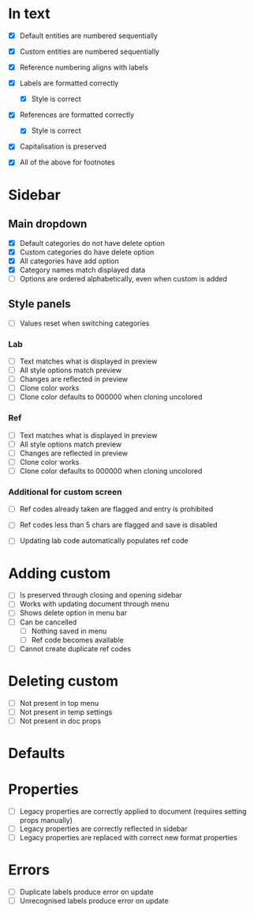 # In text

* [x] Default entities are numbered sequentially
* [x] Custom entities are numbered sequentially
* [x] Reference numbering aligns with labels
* [x] Labels are formatted correctly
  * [x] Style is correct
* [x] References are formatted correctly
  * [x] Style is correct
* [x] Capitalisation is preserved
* [x] All of the above for footnotes


# Sidebar

## Main dropdown

* [x] Default categories do not have delete option
* [x] Custom categories do have delete option
* [x] All categories have add option
* [x] Category names match displayed data
* [ ] Options are ordered alphabetically, even when custom is added

## Style panels

* [ ] Values reset when switching categories

### Lab

* [ ] Text matches what is displayed in preview
* [ ] All style options match preview
* [ ] Changes are reflected in preview
* [ ] Clone color works
* [ ] Clone color defaults to 000000 when cloning uncolored

### Ref

* [ ] Text matches what is displayed in preview
* [ ] All style options match preview
* [ ] Changes are reflected in preview
* [ ] Clone color works
* [ ] Clone color defaults to 000000 when cloning uncolored

### Additional for custom screen

* [ ] Ref codes already taken are flagged and entry is prohibited
* [ ] Ref codes less than 5 chars are flagged and save is disabled
* [ ] Updating lab code automatically populates ref code


# Adding custom

* [ ] Is preserved through closing and opening sidebar
* [ ] Works with updating document through menu
* [ ] Shows delete option in menu bar
* [ ] Can be cancelled
  * [ ] Nothing saved in menu
  * [ ] Ref code becomes available
* [ ] Cannot create duplicate ref codes

# Deleting custom

* [ ] Not present in top menu
* [ ] Not present in temp settings
* [ ] Not present in doc props

# Defaults

# Properties

* [ ] Legacy properties are correctly applied to document (requires setting props manually)
* [ ] Legacy properties are correctly reflected in sidebar
* [ ] Legacy properties are replaced with correct new format properties

# Errors

* [ ] Duplicate labels produce error on update
* [ ] Unrecognised labels produce error on update